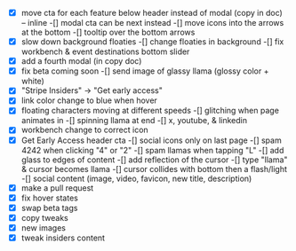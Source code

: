 -[x] move cta for each feature below header instead of modal (copy in doc) – inline
-[] modal cta can be next instead
-[] move icons into the arrows at the bottom
-[] tooltip over the bottom arrows
-[x] slow down background floaties
-[] change floaties in background
-[] fix workbench & event destinations bottom slider
-[x] add a fourth modal (in copy doc)
-[x] fix beta coming soon
-[] send image of glassy llama (glossy color + white)
-[x] "Stripe Insiders" -> "Get early access"
-[x] link color change to blue when hover
-[x] floating characters moving at different speeds
-[] glitching when page animates in
-[] spinning llama at end
-[] x, youtube, & linkedin
-[x] workbench change to correct icon
-[x] Get Early Access header cta
-[] social icons only on last page
-[] spam 4242 when clicking "4" or "2"
-[] spam llamas when tapping "L"
-[] add glass to edges of content
-[] add reflection of the cursor
-[] type "llama" & cursor becomes llama
-[] cursor collides with bottom then a flash/light
-[] social content (image, video, favicon, new title, description)
-[x] make a pull request 
-[x] fix hover states
-[x] swap beta tags
-[x] copy tweaks
-[x] new images
-[x] tweak insiders content